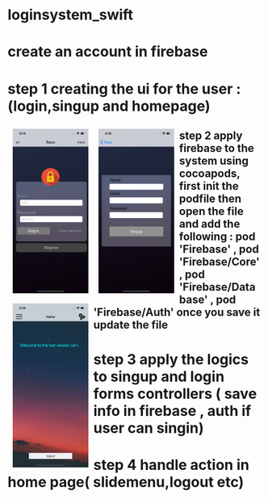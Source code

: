 # loginsystem_swift
#  create an account in firebase
# step 1 creating the ui for the user : (login,singup and homepage)
<img src="/login.png" align="left"
width="150"
hspace="10" vspace="10">

<img src="/singup.png" align="left"
width="150"
hspace="10" vspace="10">

<img src="/homepage.png" align="left"
width="150"
hspace="10" vspace="10">

## step 2 apply firebase to the system using cocoapods, first init the podfile then  open the file and add the following : pod 'Firebase' , pod 'Firebase/Core' , pod 'Firebase/Database' , pod 'Firebase/Auth' once you save it update the file
#  step 3 apply the logics to singup and login forms controllers ( save info in firebase , auth if user can singin)
# step 4 handle action in home page( slidemenu,logout etc)
